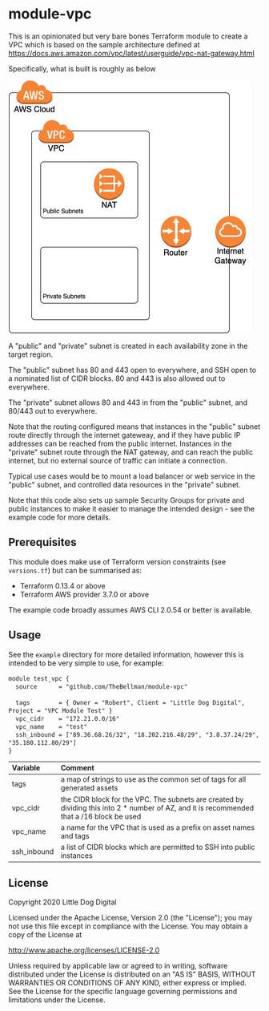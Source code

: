 # module-vpc

This is an opinionated but very bare bones Terraform module to create a VPC which is based on the
sample architecture defined at https://docs.aws.amazon.com/vpc/latest/userguide/vpc-nat-gateway.html

Specifically, what is built is roughly as below

![sketch](./sketch.png)

A "public" and "private" subnet is created in each availability zone in the target region.

The "public" subnet has 80 and 443 open to everywhere, and SSH open to a nominated list of CIDR blocks. 80 and 443 is also allowed out to everywhere.

The "private" subnet allows 80 and 443 in from the "public" subnet, and 80/443 out to everywhere.

Note that the routing configured means that instances in the "public" subnet route directly through the internet gateweay, and if they have public IP addresses can be reached from the public internet. Instances in the "private" subnet route through the NAT gateway, and can reach the public internet, but no external source of traffic can initiate a connection.

Typical use cases would be to mount a load balancer or web service in the "public" subnet, and controlled data resources in the "private" subnet.

Note that this code also sets up sample Security Groups for private and public instances to make it easier to manage the intended design - see the example code for more details.

## Prerequisites
This module does make use of Terraform version constraints (see `versions.tf`) but can be summarised as:

 - Terraform 0.13.4 or above
 - Terraform AWS provider 3.7.0 or above

The example code broadly assumes AWS CLI 2.0.54 or better is available.

## Usage
See the `example` directory for more detailed information, however this is intended to be very simple to use, for example:

```
module test_vpc {
  source      = "github.com/TheBellman/module-vpc"

  tags        = { Owner = "Robert", Client = "Little Dog Digital", Project = "VPC Module Test" }
  vpc_cidr    = "172.21.0.0/16"
  vpc_name    = "test"
  ssh_inbound = ["89.36.68.26/32", "18.202.216.48/29", "3.8.37.24/29", "35.180.112.80/29"]
}
```

| Variable | Comment |
| :------- | :------ |
| tags | a map of strings to use as the common set of tags for all generated assets |
| vpc_cidr | the CIDR block for the VPC. The subnets are created by dividing this into 2 * number of AZ, and it is recommended that a /16 block be used |
| vpc_name | a name for the VPC that is used as a prefix on asset names and tags |
| ssh_inbound | a list of CIDR blocks which are permitted to SSH into public instances |

## License
Copyright 2020 Little Dog Digital

Licensed under the Apache License, Version 2.0 (the "License");
you may not use this file except in compliance with the License.
You may obtain a copy of the License at

  http://www.apache.org/licenses/LICENSE-2.0

Unless required by applicable law or agreed to in writing, software
distributed under the License is distributed on an "AS IS" BASIS,
WITHOUT WARRANTIES OR CONDITIONS OF ANY KIND, either express or implied.
See the License for the specific language governing permissions and
limitations under the License.
